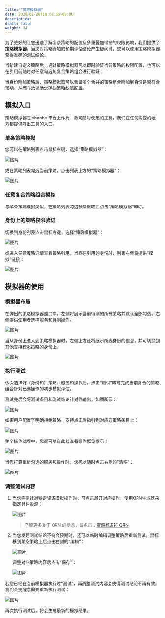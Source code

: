 ```yaml
---
title: "策略模拟器"
date: 2020-02-28T10:08:56+09:00
description: 
draft: false
weight: 34
---
```


为了更好的让您迅速了解复杂策略的配置及多重叠加带来的权限影响，我们提供了**策略模拟器**。当您对策略叠加的预期评估结论产生疑问时，您可以使用策略模拟器获得准确的测试结论。

当新建自定义策略后，通过策略模拟器可以即时验证当前策略的权限配置，也可以在引用前随时对任意勾选的复合策略组合进行验证；

当身份附加策略后，策略模拟器可以验证多个合并的策略组合附加到身份是否符合预期，从而有效辅助您确认策略权限配置。

## 模拟入口

策略模拟器在 shanhe 平台上作为一款可随时使用的工具，我们在任何需要的地方都提供呼出工具的入口。

### 单条策略模拟

您可以在策略列表点击鼠标右键，选择“策略模拟器”：

![图片](../../_images/ps1.png)

或在策略列表勾选当前策略，点击列表上方的“策略模拟器”：

![图片](../../_images/ps2.png)

### 任意复合策略组合模拟

与单条策略模拟类似，在策略列表勾选多条策略后点击“策略模拟器”即可。

### 身份上的策略权限验证

切换到身份列表点击鼠标右键，选择“策略模拟器”：

![图片](../../_images/ps12.png)

或进入任意策略详情查看策略引用，当存在引用的身份时，列表右侧将提供“模拟”链接：

![图片](../../_images/ps13.png)

## 模拟器的使用

### 模拟器布局

在弹出的策略模拟器窗口中，左侧将展示当前待测的所有策略并默认全部勾选，右侧提供使用者选择服务和待测操作。

![图片](../../_images/ps3.png)

当从身份上进入到策略模拟器时，左侧上方还将展示所选身份的信息，并可切换到其他支持模拟策略的身份上。

![图片](../../_images/ps14.png)

### 执行测试

依次选择好（身份和）策略、服务和操作后，点击“测试”即可完成当前复合的策略组合针对已选操作的初步模拟评估。

测试完后会将测试条目和测试结论针对性输出，如图所示：

![图片](../../_images/psa1.png)

如果用户配置了明确拒绝策略，支持点击后指引到对应的策略条目上：

![图片](../../_images/psa2.png)

整个操作过程中，您都可以在此处查看操作概览提示：

![图片](../../_images/ps4.png)

当您打算重新勾选的服务和操作时，您可以随时点击右侧的“清空”：

![图片](../../_images/ps11.png)

### 调整测试内容

1. 当您需要针对特定资源模拟操作时，可点击展开对应操作，使用[QRN生成器](../../faq/qrn#qrn生成器)来指定具体资源：

    ![图片](../../_images/ps5.png)

    > 了解更多关于 QRN 的信息，请点击：[资源标识符 QRN](../../faq/qrn)

2. 当您发现测试结论不符合预期时，还可以临时编辑调整策略后重新测试。鼠标移到某条策略上后点击右侧的“编辑”：

    ![图片](../../_images/ps9.png)

    调整对应策略内容后点击“保存”：

    ![图片](../../_images/ps10.png)

若您已经在当前模拟器执行过“测试”，再调整测试内容会使得测试结论不再有效。我们会提醒您需要重新执行测试：

![图片](../../_images/ps8.png)

再次执行测试后，将会生成最新的模拟结果。
